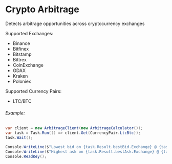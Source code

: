 # Crypto Arbitrage

Detects arbitrage opportunities across cryptocurrency exchanges

Supported Exchanges:

- Binance
- Bitfinex
- Bitstamp
- Bittrex
- CoinExchange
- GDAX
- Kraken
- Poloniex

Supported Currency Pairs:

- LTC/BTC

###### Example: ######

````csharp
var client = new ArbitrageClient(new ArbitrageCalculator());
var task = Task.Run(() => client.Get(CurrencyPair.LtcBtc));
task.Wait();

Console.WriteLine($"Lowest bid on {task.Result.bestBid.Exchange} @ {task.Result.bestBid.BestBid}");
Console.WriteLine($"Highest ask on {task.Result.bestAsk.Exchange} @ {task.Result.bestAsk.BestAsk}");
Console.ReadKey();
````
